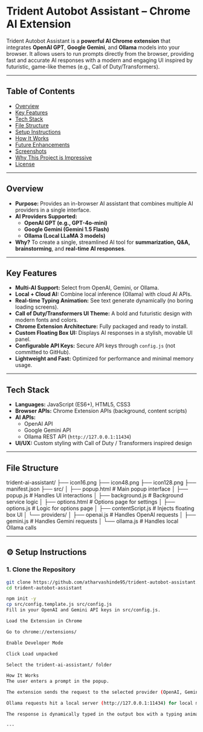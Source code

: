 

#  Trident Autobot Assistant – Chrome AI Extension

Trident Autobot Assistant is a **powerful AI Chrome extension** that integrates **OpenAI GPT**, **Google Gemini**, and **Ollama** models into your browser. It allows users to run prompts directly from the browser, providing fast and accurate AI responses with a modern and engaging UI inspired by futuristic, game-like themes (e.g., Call of Duty/Transformers).

---

##  **Table of Contents**
- [Overview](#overview)
- [Key Features](#key-features)
- [Tech Stack](#tech-stack)
- [File Structure](#file-structure)
- [Setup Instructions](#setup-instructions)
- [How It Works](#how-it-works)
- [Future Enhancements](#future-enhancements)
- [Screenshots](#screenshots)
- [Why This Project is Impressive](#why-this-project-is-impressive)
- [License](#license)

---

##  **Overview**
- **Purpose:** Provides an in-browser AI assistant that combines multiple AI providers in a single interface.
- **AI Providers Supported:**
  - **OpenAI GPT (e.g., GPT-4o-mini)**
  - **Google Gemini (Gemini 1.5 Flash)**
  - **Ollama (Local LLaMA 3 models)**
- **Why?** To create a single, streamlined AI tool for **summarization, Q&A, brainstorming**, and **real-time AI responses**.

---

##  **Key Features**
- **Multi-AI Support:** Select from OpenAI, Gemini, or Ollama.
- **Local + Cloud AI:** Combine local inference (Ollama) with cloud AI APIs.
- **Real-time Typing Animation:** See text generate dynamically (no boring loading screens).
- **Call of Duty/Transformers UI Theme:** A bold and futuristic design with modern fonts and colors.
- **Chrome Extension Architecture:** Fully packaged and ready to install.
- **Custom Floating Box UI:** Displays AI responses in a stylish, movable UI panel.
- **Configurable API Keys:** Secure API keys through `config.js` (not committed to GitHub).
- **Lightweight and Fast:** Optimized for performance and minimal memory usage.

---

##  **Tech Stack**
- **Languages:** JavaScript (ES6+), HTML5, CSS3
- **Browser APIs:** Chrome Extension APIs (background, content scripts)
- **AI APIs:**
  - OpenAI API
  - Google Gemini API
  - Ollama REST API (`http://127.0.0.1:11434`)
- **UI/UX:** Custom styling with Call of Duty / Transformers inspired design

---

##  **File Structure**
trident-ai-assistant/
├── icon16.png
├── icon48.png
├── icon128.png
├── manifest.json
├── src/
│ ├── popup.html # Main popup interface
│ ├── popup.js # Handles UI interactions
│ ├── background.js # Background service logic
│ ├── options.html # Options page for settings
│ ├── options.js # Logic for options page
│ ├── contentScript.js # Injects floating box UI
│ └── providers/
│ ├── openai.js # Handles OpenAI requests
│ ├── gemini.js # Handles Gemini requests
│ └── ollama.js # Handles local Ollama calls

---

## ⚙ **Setup Instructions**

### **1. Clone the Repository**
```bash
git clone https://github.com/atharvashinde95/trident-autobot-assistant.git
cd trident-autobot-assistant

npm init -y
cp src/config.template.js src/config.js
Fill in your OpenAI and Gemini API keys in src/config.js.

Load the Extension in Chrome

Go to chrome://extensions/

Enable Developer Mode

Click Load unpacked

Select the trident-ai-assistant/ folder

How It Works
The user enters a prompt in the popup.

The extension sends the request to the selected provider (OpenAI, Gemini, or Ollama).

Ollama requests hit a local server (http://127.0.0.1:11434) for local model inference.

The response is dynamically typed in the output box with a typing animation.

---
